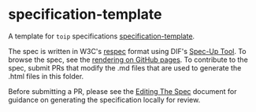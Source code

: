 # specification-template

A template for `toip` specifications [specification-template](https://w3c-ccg.github.io/did-spec/#specific-did-method-schemes).

The spec is written in W3C's [respec](https://dev.w3.org/2008/video/mediaann/ReSpec.js/documentation.html) format using DIF's [Spec-Up Tool](https://github.com/decentralized-identity/spec-up).
To browse the spec, see the [rendering on GitHub pages](https://trustoverip.github.io/tswg-did-method-webs-specification/index.html). To contribute to the spec, submit PRs that modify the .md files that are used to generate the .html files in this folder.

Before submitting a PR, please see the [Editing The Spec](./EditingTheSpec.md) document for guidance on generating the specification locally for review.
